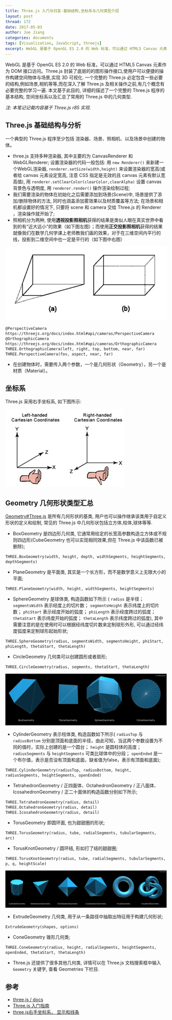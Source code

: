 ```yaml
---
title: Three.js 入门与扫盲-基础结构,坐标系与几何类型介绍
layout: post
thread: 172
date: 2017-05-03
author: Joe Jiang
categories: documents
tags: [Visualization, JavaScript, threejs]
excerpt: WebGL 是基于 OpenGL ES 2.0 的 Web 标准，可以通过 HTML5 Canvas 元素作为 DOM 接口访问。Three.js 封装了底层的的图形操作接口,使用户可以便捷的操作构建空间物体与场景,实现 3D 可视化. 一个完整的 Three.js 必定包含一些必要的结构,例如场景,相机等等,而在深入了解 Three.js 及相关操作之前,有几个概念有必要完整的学习一遍. 本文基于此目的, 详细的描述了一个完整的 Three.js 程序的基本结构, 空间坐标系以及汇总了常用的 Three.js 中的几何类型.
---
```


WebGL 是基于 OpenGL ES 2.0 的 Web 标准，可以通过 HTML5 Canvas 元素作为 DOM 接口访问。Three.js 封装了底层的的图形操作接口,使用户可以便捷的操作构建空间物体与场景,实现 3D 可视化. 一个完整的 Three.js 必定包含一些必要的结构,例如场景,相机等等,而在深入了解 Three.js 及相关操作之前,有几个概念有必要完整的学习一遍. 本文基于此目的, 详细的描述了一个完整的 Three.js 程序的基本结构, 空间坐标系以及汇总了常用的 Three.js 中的几何类型.

 
*注: 本笔记记载内容基于 Three.js r85 实现.*

## Three.js 基础结构与分析

一个典型的 Three.js 程序至少包括 渲染器、场景、照相机、以及场景中创建的物体。

* three.js 支持多种渲染器, 其中主要的为 CanvasRenderer 和 WebGLRenderer; 设置渲染器的代码一般包括: 用 `new Renderer()` 来新建一个WebGL渲染器, `renderer.setSize(width,height)` 来设置渲染器的宽高(或者给 canvas 元素设定宽高, 注意 CSS 指定是无效的且 canvas 元素有默认宽高值), 用 `renderer.setClearColor(clearColor,clearAlpha)` 设置 canvas 背景色与透明度, 用 `renderer.render()` 操作渲染绘制过程;
* 我们需要渲染的物体在初始化之后需要添加到场景(Scene)中, 场景提供了添加/删除物体的方法, 同时也涵盖添加雾效果以及材质覆盖等方法; 在场景和相机都设置好的情况下, 只要将 scene 和 camera 交给 Three.js 的 Renderer ，渲染操作就开始了;
* 照相机分为两种, 使用**透视投影照相机**获得的结果是类似人眼在真实世界中看到的有“近大远小”的效果（如下图左图）；而使用**正交投影照相机**获得的结果就像我们在数学几何学课上老师教我们画的效果，对于在三维空间内平行的线，投影到二维空间中也一定是平行的（如下图中右图）

![](/assets/in-post/2017-05-03-Three-js-Introduction-Study-Note-1.png )

```
@PerspectiveCamera https://threejs.org/docs/index.html#api/cameras/PerspectiveCamera
@OrthographicCamera https://threejs.org/docs/index.html#api/cameras/OrthographicCamera
THREE.OrthographicCamera(left, right, top, bottom, near, far)
THREE.PerspectiveCamera(fov, aspect, near, far)
```

* 在创建物体时，需要传入两个参数，一个是几何形状（Geometry），另一个是材质（Material）。

## 坐标系

Three.js 采用右手坐标系, 如下图所示:

![](/assets/in-post/2017-05-03-Three-js-Introduction-Study-Note-4.jpg )

## Geometry 几何形状类型汇总

[Geometry#Three.js](https://threejs.org/docs/index.html#api/core/Geometry) 是所有几何形状的基类, 用户也可以操作继承该类用于自定义形状的定义和绘制, 常见的 Three.js 中几何形状包括立方体,柱体,球体等等.

* BoxGeometry 是四边形几何类, 它通常用给定的长宽高参数构造立方体或不规则四边形(CubeGeometry 也可以实现相同效果,但在 Three.js 中该函数已被删除);

```
THREE.BoxGeometry(width, height, depth, widthSegments, heightSegments, depthSegments)
```

* PlaneGeometry 是平面类, 其实是一个长方形，而不是数学意义上无限大小的平面;

```
THREE.PlaneGeometry(width, height, widthSegments, heightSegments)
```

* SphereGeometry 是球体类, 构造函数如下所示 ( `radius` 是半径； `segmentsWidth` 表示经度上的切片数； `segmentsHeight` 表示纬度上的切片数； `phiStart` 表示经度开始的弧度； `phiLength` 表示经度跨过的弧度； `thetaStart` 表示纬度开始的弧度； `thetaLength` 表示纬度跨过的弧度), 其中需要注意的是在使用时可以根据经纬度切片数来定制球形外形, 可以通过经纬度弧度来定制球形起始形状;

```
THREE.SphereGeometry(radius, segmentsWidth, segmentsHeight, phiStart, phiLength, thetaStart, thetaLength)
```

* CircleGeometry 几何类可以创建圆形或者扇形;

```
THREE.CircleGeometry(radius, segments, thetaStart, thetaLength)
```

![](/assets/in-post/2017-05-03-Three-js-Introduction-Study-Note-2.png )

* CylinderGeometry 表示柱体类, 构造函数如下所示( `radiusTop` 与 `radiusBottom` 分别是顶面和底面的半径，由此可知，当这两个参数设置为不同的值时，实际上创建的是一个圆台； `height` 是圆柱体的高度； `radiusSegments` 与 `heightSegments` 可类比球体中的分段； `openEnded` 是一个布尔值，表示是否没有顶面和底面，缺省值为false，表示有顶面和底面);

```
THREE.CylinderGeometry(radiusTop, radiusBottom, height, radiusSegments, heightSegments, openEnded)
```

* TetrahedronGeometry / 正四面体、OctahedronGeometry / 正八面体、IcosahedronGeometry / 正二十面体的构造函数分别如下所示;

```
THREE.TetrahedronGeometry(radius, detail)
THREE.OctahedronGeometry(radius, detail)
THREE.IcosahedronGeometry(radius, detail)
```

* TorusGeometry 即圆环面, 也为甜甜圈的形状;

```
THREE.TorusGeometry(radius, tube, radialSegments, tubularSegments, arc)
```

* TorusKnotGeometry / 圆环结, 形如打了结的甜甜圈;

```
THREE.TorusKnotGeometry(radius, tube, radialSegments, tubularSegments, p, q, heightScale)
```

![](/assets/in-post/2017-05-03-Three-js-Introduction-Study-Note-3.png )

* ExtrudeGeometry 几何类, 用于从一条路径中抽取出特征用于构建几何形状;

```
ExtrudeGeometry(shapes, options)
```

* ConeGeometry 锥形几何类;

```
THREE.ConeGeometry(radius, height, radialSegments, heightSegments, openEnded, thetaStart, thetaLength)
```

* Three.js 还提供了很多其他几何类, 详情可以在 Three.js 文档搜索框中输入 `Geometry` 关键字, 查看 Geometries 下栏目.

## 参考

* [three.js / docs](https://threejs.org/docs/index.html#manual/introduction/Creating-a-scene)
* [Three.js 入门指南](http://www.ituring.com.cn/article/47975)
* [three.js右手坐标系， 显示和线条](http://www.cnblogs.com/Yimi/p/6007811.html)